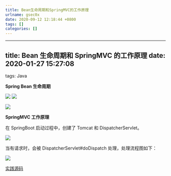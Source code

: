 ```yaml
---
title: Bean生命周期和SpringMVC的工作原理
urlname: gsec0x
date: 2020-09-12 12:18:44 +0800
tags: []
categories: []
---
```


---

## title: Bean 生命周期和 SpringMVC 的工作原理 date: 2020-01-27 15:27:08

tags: Java

**Spring Bean 生命周期**

![](http://ww1.sinaimg.cn/large/aacc02d8gy1gbb5fetvg1j20ui0i1dgz.jpg#alt=SpringBean%E7%94%9F%E5%91%BD%E5%91%A8%E6%9C%9F.png)
![](http://ww1.sinaimg.cn/mw690/aacc02d8gy1gba3ri4qgpj20kf0f2tab.jpg#alt=%E5%AE%9E%E4%BE%8B%E5%8C%96.png)

![](http://ww1.sinaimg.cn/large/aacc02d8gy1gbb536clp7j21dx0nyn1m.jpg#alt=%E5%88%9D%E5%A7%8B%E5%8C%96.png)

**SpringMVC 工作原理**

在 SpringBoot 启动过程中，创建了 Tomcat 和 DispatcherServlet。

![](http://ww1.sinaimg.cn/large/aacc02d8gy1gbb51vdrccj21cr0jxdil.jpg#alt=%E5%BE%AE%E4%BF%A1%E5%9B%BE%E7%89%87_20200127150113.png)

当有请求时，会被 DispatcherServlet#doDispatch 处理，处理流程图如下：

![](http://ww1.sinaimg.cn/large/aacc02d8gy1gbb5f0ds12j20yh0dnwfs.jpg#alt=MVC%E6%B5%81%E7%A8%8B%E5%9B%BE.png)

[实践源码](https://github.com/luckzp/SpringCode)
